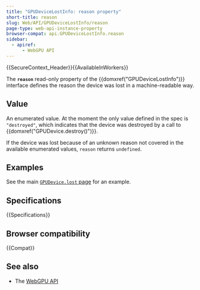 ```yaml
---
title: "GPUDeviceLostInfo: reason property"
short-title: reason
slug: Web/API/GPUDeviceLostInfo/reason
page-type: web-api-instance-property
browser-compat: api.GPUDeviceLostInfo.reason
sidebar:
  - apiref:
      - WebGPU API
---
```


{{SecureContext_Header}}{{AvailableInWorkers}}

The **`reason`** read-only property of the
{{domxref("GPUDeviceLostInfo")}} interface defines the reason the device was lost in a machine-readable way.

## Value

An enumerated value. At the moment the only value defined in the spec is `"destroyed"`, which indicates that the device was destroyed by a call to {{domxref("GPUDevice.destroy()")}}.

If the device was lost because of an unknown reason not covered in the available enumerated values, `reason` returns `undefined`.

## Examples

See the main [`GPUDevice.lost` page](/en-US/docs/Web/API/GPUDevice/lost#examples) for an example.

## Specifications

{{Specifications}}

## Browser compatibility

{{Compat}}

## See also

- The [WebGPU API](/en-US/docs/Web/API/WebGPU_API)
